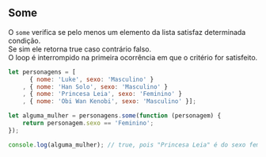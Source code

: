 ## Some

O `some` verifica se pelo menos um elemento da lista satisfaz determinada condição.  
Se sim ele retorna true caso contrário falso.  
O loop é interrompido na primeira ocorrência em que o critério for satisfeito.  

```js
let personagens = [
      { nome: 'Luke', sexo: 'Masculino' }
    , { nome: 'Han Solo', sexo: 'Masculino' }
    , { nome: 'Princesa Leia', sexo: 'Feminino' }
    , { nome: 'Obi Wan Kenobi', sexo: 'Masculino' }];

let alguma_mulher = personagens.some(function (personagem) {
    return personagem.sexo == 'Feminino';
});

console.log(alguma_mulher); // true, pois "Princesa Leia" é do sexo feminino.
```
